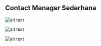## Contact Manager Sederhana

![alt text](https://lh3.googleusercontent.com/vC0QpMCtWBn0KkEl89S7TITCc0nUoyJmPSTru4UT8Q6zgLBhP9B-2Dwgza7saK1f1EGw3lp47PlMHBxgUwxmTNn2AbXpk6C0rmj8wi7RcKAhkijT0n-qTOmAh7iyHIiCl-6w "Contact Manager")

![alt text](https://lh3.googleusercontent.com/NpbqwepIacZE-W9J-W3TCBHKDxdoa--PSBx9mPrUcXXhLsNFKNNi9Pb7jlz0jBsK8acv727RpLU1DQUaEkm6jUhNCNLl7F_mWs2tC0Dvx4qMY8prUx-NRjaBZo4eKRve_uol "Contact Manager")

![alt text](https://lh3.googleusercontent.com/ddvKaTLpUd8TAPyV3Np140Pf4eN_oTdrh9ryvhp9jla4w_flhVOL1OyTo4F68RSKvjkN0wipz0lomxjEXO8XXYru138NuKGY1fLFUw0-O7KDvGz7c3cKdFLgj1IjKUv7tC9W "Contact Manager")
